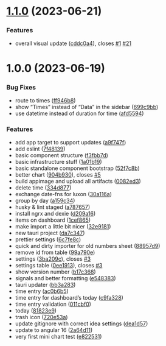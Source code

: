 # [1.1.0](https://github.com/BoundfoxStudios/kuwaka-wakati/compare/v1.0.0...v1.1.0) (2023-06-21)

### Features

- overall visual update ([cddc0a4](https://github.com/BoundfoxStudios/kuwaka-wakati/commit/cddc0a49f8cecf3306823d26c30d2e66127065c6)), closes [#1](https://github.com/BoundfoxStudios/kuwaka-wakati/issues/1) [#21](https://github.com/BoundfoxStudios/kuwaka-wakati/issues/21)

# 1.0.0 (2023-06-19)

### Bug Fixes

- route to times ([ff946b8](https://github.com/BoundfoxStudios/kuwaka-wakati/commit/ff946b82d59f92976b5b72ac670fe3e48e8da884))
- show “Times” instead of “Data” in the sidebar ([699c9bb](https://github.com/BoundfoxStudios/kuwaka-wakati/commit/699c9bbc5bd2612758e4c027b78287a75a55dddc))
- use datetime instead of duration for time ([afd5594](https://github.com/BoundfoxStudios/kuwaka-wakati/commit/afd5594bf582168744140f40fbfeceabbd5ee9c9))

### Features

- add app target to support updates ([a9f747f](https://github.com/BoundfoxStudios/kuwaka-wakati/commit/a9f747f586b5f5eed696ecb3abcc141a89e22c2a))
- add eslint ([7f48139](https://github.com/BoundfoxStudios/kuwaka-wakati/commit/7f48139580b4f6e65d9fa5e66f51d7cd2c85a29e))
- basic component structure ([f3fbb7d](https://github.com/BoundfoxStudios/kuwaka-wakati/commit/f3fbb7da50892ac4438eef1c9fbcad71106f43c9))
- basic infrastructure stuff ([1a01b19](https://github.com/BoundfoxStudios/kuwaka-wakati/commit/1a01b19d96abaa5a7baa5a919721884080167b6e))
- basic standalone component bootstrap ([52f7c8b](https://github.com/BoundfoxStudios/kuwaka-wakati/commit/52f7c8bc3a357e8434cb3bf0822a4e9675b591bd))
- better chart ([904b930](https://github.com/BoundfoxStudios/kuwaka-wakati/commit/904b9302d1362dc09d235d96437bdc9d954859e7)), closes [#5](https://github.com/BoundfoxStudios/kuwaka-wakati/issues/5)
- build appimage and upload all artifacts ([0082ed3](https://github.com/BoundfoxStudios/kuwaka-wakati/commit/0082ed396210838cdb90144b8f11add302bcb23d))
- delete time ([334d877](https://github.com/BoundfoxStudios/kuwaka-wakati/commit/334d877bb85892cd57418ac38c163f14a584e975))
- exchange date-fns for luxon ([30a116a](https://github.com/BoundfoxStudios/kuwaka-wakati/commit/30a116ac0c2afd9eabe942a00bd7a74f2acee28c))
- group by day ([a159c34](https://github.com/BoundfoxStudios/kuwaka-wakati/commit/a159c342f886fd119d96d410f1abbdb183052e7e))
- husky & lint staged ([a787657](https://github.com/BoundfoxStudios/kuwaka-wakati/commit/a787657f323168bf5adf81aa7631b42e3019c092))
- install ngrx and dexie ([d209a16](https://github.com/BoundfoxStudios/kuwaka-wakati/commit/d209a16b20ade5858b5b7e29861813afce410ef9))
- items on dashboard ([1cef865](https://github.com/BoundfoxStudios/kuwaka-wakati/commit/1cef86512a8e6b446b031fddaa44cd1575ad50ca))
- make import a little bit nicer ([32e9181](https://github.com/BoundfoxStudios/kuwaka-wakati/commit/32e91813157c7bde558df7b7488ba30b77026881))
- new tauri project ([da7c347](https://github.com/BoundfoxStudios/kuwaka-wakati/commit/da7c3476080010c8090a62cfa38ea08c6eae423f))
- prettier settings ([6c7fe8c](https://github.com/BoundfoxStudios/kuwaka-wakati/commit/6c7fe8cc53ab0c0aee3f364c256c4a2650b69b21))
- quick and dirty importer for old numbers sheet ([88957d9](https://github.com/BoundfoxStudios/kuwaka-wakati/commit/88957d9376d168f11dd41c1aa0525d04cd4a765b))
- remove id from table ([99a790e](https://github.com/BoundfoxStudios/kuwaka-wakati/commit/99a790e7033395949012afa9e9884782aad52c98))
- settings ([3ba209c](https://github.com/BoundfoxStudios/kuwaka-wakati/commit/3ba209c2302beae7259419718fb5b2aa75c9a31a)), closes [#3](https://github.com/BoundfoxStudios/kuwaka-wakati/issues/3)
- settings table ([0ee1913](https://github.com/BoundfoxStudios/kuwaka-wakati/commit/0ee191325797efcc29cb5a55dd97c26d7971f50c)), closes [#3](https://github.com/BoundfoxStudios/kuwaka-wakati/issues/3)
- show version number ([b17c368](https://github.com/BoundfoxStudios/kuwaka-wakati/commit/b17c368f78b3d95f39ce5d88318b98c007da3b1a))
- signals and better formatting ([e548383](https://github.com/BoundfoxStudios/kuwaka-wakati/commit/e5483834dc12961b89610b5c1257bf256bf6a330))
- tauri updater ([bb3a283](https://github.com/BoundfoxStudios/kuwaka-wakati/commit/bb3a28310af5964bdcf340d3bc0f06353efcc3e7))
- time entry ([ac0b6b5](https://github.com/BoundfoxStudios/kuwaka-wakati/commit/ac0b6b5756b4681cd6f1b0087323eeb2f86af0b2))
- time entry for dashboard’s today ([c9fa328](https://github.com/BoundfoxStudios/kuwaka-wakati/commit/c9fa328921d8cbf3cce92c1b849271c74bff43d8))
- time entry validation ([011cbf0](https://github.com/BoundfoxStudios/kuwaka-wakati/commit/011cbf0f30406da163ee20f403c34f8458034bf4))
- today ([81823e9](https://github.com/BoundfoxStudios/kuwaka-wakati/commit/81823e922ce97ef8f6b8ae094d39baec30ddf95c))
- trash icon ([720e53a](https://github.com/BoundfoxStudios/kuwaka-wakati/commit/720e53af86df225f14da85ef1342df4d76ea7620))
- update gitignore with correct idea settings ([dea1d57](https://github.com/BoundfoxStudios/kuwaka-wakati/commit/dea1d57472a4fd0417d6868e783258abab16a928))
- update to angular 16 ([2a64d11](https://github.com/BoundfoxStudios/kuwaka-wakati/commit/2a64d11f63e818099b1276c80d8306f1ea706b9b))
- very first mini chart test ([e822531](https://github.com/BoundfoxStudios/kuwaka-wakati/commit/e822531354ce1483c5c2b436a0107ce8d733ae41))
